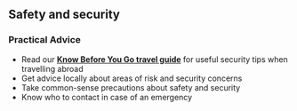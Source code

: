## Safety and security

### **Practical Advice**

* Read our [**Know Before You Go travel guide**](/en/dfa/overseas-travel/know-before-you-go-/) for useful security tips when travelling abroad
* Get advice locally about areas of risk and security concerns
* Take common-sense precautions about safety and security
* Know who to contact in case of an emergency